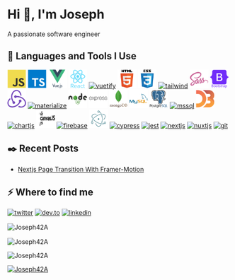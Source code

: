 <h1>Hi 👋, I'm Joseph</h1>
<p>A passionate software engineer</p>
 <h2>🚀 Languages and Tools I Use</h2>
    <p>
      <a
        target="_blank"
        href="https://raw.githubusercontent.com/devicons/devicon/master/icons/javascript/javascript-original.svg"
        style="display: inline-block"
        ><img
          src="https://raw.githubusercontent.com/devicons/devicon/master/icons/javascript/javascript-original.svg"
          alt="javascript"
          width="42"
          height="42"
      /></a>
      <a
        target="_blank"
        href="https://raw.githubusercontent.com/devicons/devicon/master/icons/typescript/typescript-original.svg"
        style="display: inline-block"
        ><img
          src="https://raw.githubusercontent.com/devicons/devicon/master/icons/typescript/typescript-original.svg"
          alt="typescript"
          width="42"
          height="42"
      /></a>
      <a
        target="_blank"
        href="https://raw.githubusercontent.com/devicons/devicon/master/icons/vuejs/vuejs-original-wordmark.svg"
        style="display: inline-block"
        ><img
          src="https://raw.githubusercontent.com/devicons/devicon/master/icons/vuejs/vuejs-original-wordmark.svg"
          alt="vuejs"
          width="42"
          height="42"
      /></a>
      <a
        target="_blank"
        href="https://raw.githubusercontent.com/devicons/devicon/master/icons/react/react-original-wordmark.svg"
        style="display: inline-block"
        ><img
          src="https://raw.githubusercontent.com/devicons/devicon/master/icons/react/react-original-wordmark.svg"
          alt="react"
          width="42"
          height="42"
      /></a>
      <a
        target="_blank"
        href="https://bestofjs.org/logos/vuetify.svg"
        style="display: inline-block"
        ><img
          src="https://bestofjs.org/logos/vuetify.svg"
          alt="vuetify"
          width="42"
          height="42"
      /></a>
      <a
        target="_blank"
        href="https://raw.githubusercontent.com/devicons/devicon/master/icons/html5/html5-original-wordmark.svg"
        style="display: inline-block"
        ><img
          src="https://raw.githubusercontent.com/devicons/devicon/master/icons/html5/html5-original-wordmark.svg"
          alt="html5"
          width="42"
          height="42"
      /></a>
      <a
        target="_blank"
        href="https://raw.githubusercontent.com/devicons/devicon/master/icons/css3/css3-original-wordmark.svg"
        style="display: inline-block"
        ><img
          src="https://raw.githubusercontent.com/devicons/devicon/master/icons/css3/css3-original-wordmark.svg"
          alt="css3"
          width="42"
          height="42"
      /></a>
      <a
        target="_blank"
        href="https://www.vectorlogo.zone/logos/tailwindcss/tailwindcss-icon.svg"
        style="display: inline-block"
        ><img
          src="https://www.vectorlogo.zone/logos/tailwindcss/tailwindcss-icon.svg"
          alt="tailwind"
          width="42"
          height="42"
      /></a>
      <a
        target="_blank"
        href="https://raw.githubusercontent.com/devicons/devicon/master/icons/sass/sass-original.svg"
        style="display: inline-block"
        ><img
          src="https://raw.githubusercontent.com/devicons/devicon/master/icons/sass/sass-original.svg"
          alt="sass"
          width="42"
          height="42"
      /></a>
      <a
        target="_blank"
        href="https://raw.githubusercontent.com/devicons/devicon/master/icons/bootstrap/bootstrap-plain-wordmark.svg"
        style="display: inline-block"
        ><img
          src="https://raw.githubusercontent.com/devicons/devicon/master/icons/bootstrap/bootstrap-plain-wordmark.svg"
          alt="bootstrap"
          width="42"
          height="42"
      /></a>
      <a
        target="_blank"
        href="https://raw.githubusercontent.com/devicons/devicon/master/icons/redux/redux-original.svg"
        style="display: inline-block"
        ><img
          src="https://raw.githubusercontent.com/devicons/devicon/master/icons/redux/redux-original.svg"
          alt="redux"
          width="42"
          height="42"
      /></a>
      <a
        target="_blank"
        href="https://raw.githubusercontent.com/prplx/svg-logos/5585531d45d294869c4eaab4d7cf2e9c167710a9/svg/materialize.svg"
        style="display: inline-block"
        ><img
          src="https://raw.githubusercontent.com/prplx/svg-logos/5585531d45d294869c4eaab4d7cf2e9c167710a9/svg/materialize.svg"
          alt="materialize"
          width="42"
          height="42"
      /></a>
      <a
        target="_blank"
        href="https://raw.githubusercontent.com/devicons/devicon/master/icons/nodejs/nodejs-original-wordmark.svg"
        style="display: inline-block"
        ><img
          src="https://raw.githubusercontent.com/devicons/devicon/master/icons/nodejs/nodejs-original-wordmark.svg"
          alt="nodejs"
          width="42"
          height="42"
      /></a>
      <a
        target="_blank"
        href="https://raw.githubusercontent.com/devicons/devicon/master/icons/express/express-original-wordmark.svg"
        style="display: inline-block"
        ><img
          src="https://raw.githubusercontent.com/devicons/devicon/master/icons/express/express-original-wordmark.svg"
          alt="express"
          width="42"
          height="42"
      /></a>
      <a
        target="_blank"
        href="https://raw.githubusercontent.com/devicons/devicon/master/icons/mongodb/mongodb-original-wordmark.svg"
        style="display: inline-block"
        ><img
          src="https://raw.githubusercontent.com/devicons/devicon/master/icons/mongodb/mongodb-original-wordmark.svg"
          alt="mongodb"
          width="42"
          height="42"
      /></a>
      <a
        target="_blank"
        href="https://raw.githubusercontent.com/devicons/devicon/master/icons/mysql/mysql-original-wordmark.svg"
        style="display: inline-block"
        ><img
          src="https://raw.githubusercontent.com/devicons/devicon/master/icons/mysql/mysql-original-wordmark.svg"
          alt="mysql"
          width="42"
          height="42"
      /></a>
      <a
        target="_blank"
        href="https://raw.githubusercontent.com/devicons/devicon/master/icons/postgresql/postgresql-original-wordmark.svg"
        style="display: inline-block"
        ><img
          src="https://raw.githubusercontent.com/devicons/devicon/master/icons/postgresql/postgresql-original-wordmark.svg"
          alt="postgresql"
          width="42"
          height="42"
      /></a>
      <a
        target="_blank"
        href="https://www.svgrepo.com/show/303229/microsoft-sql-server-logo.svg"
        style="display: inline-block"
        ><img
          src="https://www.svgrepo.com/show/303229/microsoft-sql-server-logo.svg"
          alt="mssql"
          width="42"
          height="42"
      /></a>
      <a
        target="_blank"
        href="https://raw.githubusercontent.com/devicons/devicon/master/icons/d3js/d3js-original.svg"
        style="display: inline-block"
        ><img
          src="https://raw.githubusercontent.com/devicons/devicon/master/icons/d3js/d3js-original.svg"
          alt="d3js"
          width="42"
          height="42"
      /></a>
      <a
        target="_blank"
        href="https://www.chartjs.org/media/logo-title.svg"
        style="display: inline-block"
        ><img
          src="https://www.chartjs.org/media/logo-title.svg"
          alt="chartjs"
          width="42"
          height="42"
      /></a>
      <a
        target="_blank"
        href="https://raw.githubusercontent.com/Hardik0307/Hardik0307/master/assets/canvasjs-charts.svg"
        style="display: inline-block"
        ><img
          src="https://raw.githubusercontent.com/Hardik0307/Hardik0307/master/assets/canvasjs-charts.svg"
          alt="canvasjs"
          width="42"
          height="42"
      /></a>
      <a
        target="_blank"
        href="https://www.vectorlogo.zone/logos/firebase/firebase-icon.svg"
        style="display: inline-block"
        ><img
          src="https://www.vectorlogo.zone/logos/firebase/firebase-icon.svg"
          alt="firebase"
          width="42"
          height="42"
      /></a>
      <a
        target="_blank"
        href="https://raw.githubusercontent.com/devicons/devicon/master/icons/electron/electron-original.svg"
        style="display: inline-block"
        ><img
          src="https://raw.githubusercontent.com/devicons/devicon/master/icons/electron/electron-original.svg"
          alt="electron"
          width="42"
          height="42"
      /></a>
      <a
        target="_blank"
        href="https://raw.githubusercontent.com/simple-icons/simple-icons/6e46ec1fc23b60c8fd0d2f2ff46db82e16dbd75f/icons/cypress.svg"
        style="display: inline-block"
        ><img
          src="https://raw.githubusercontent.com/simple-icons/simple-icons/6e46ec1fc23b60c8fd0d2f2ff46db82e16dbd75f/icons/cypress.svg"
          alt="cypress"
          width="42"
          height="42"
      /></a>
      <a
        target="_blank"
        href="https://www.vectorlogo.zone/logos/jestjsio/jestjsio-icon.svg"
        style="display: inline-block"
        ><img
          src="https://www.vectorlogo.zone/logos/jestjsio/jestjsio-icon.svg"
          alt="jest"
          width="42"
          height="42"
      /></a>
      <a
        target="_blank"
        href="https://cdn.worldvectorlogo.com/logos/nextjs-2.svg"
        style="display: inline-block"
        ><img
          src="https://cdn.worldvectorlogo.com/logos/nextjs-2.svg"
          alt="nextjs"
          width="42"
          height="42"
      /></a>
      <a
        target="_blank"
        href="https://www.vectorlogo.zone/logos/nuxtjs/nuxtjs-icon.svg"
        style="display: inline-block"
        ><img
          src="https://www.vectorlogo.zone/logos/nuxtjs/nuxtjs-icon.svg"
          alt="nuxtjs"
          width="42"
          height="42"
      /></a>
      <a
        target="_blank"
        href="https://www.vectorlogo.zone/logos/git-scm/git-scm-icon.svg"
        style="display: inline-block"
        ><img
          src="https://www.vectorlogo.zone/logos/git-scm/git-scm-icon.svg"
          alt="git"
          width="42"
          height="42"
      /></a>
    </p>
<h2>✒️ Recent Posts</h2>
    <ul>
      <li>
        <a
          target="_blank"
          href="https://dev.to/joseph42a/nextjs-page-transition-with-framer-motion-33dg"
          >Nextjs Page Transition With Framer-Motion</a
        >
      </li>
    </ul>
<h2>⚡️ Where to find me</h2>
    <p>
      <a
        target="_blank"
        href="https://twitter.com/@joseph_sliman"
        style="display: inline-block"
        ><img
          src="https://img.shields.io/badge/twitter-x?style=for-the-badge&logo=x&logoColor=white&color=#0f1419"
          alt="twitter"
      /></a>
      <a
        target="_blank"
        href="https://dev.to/Joseph42A"
        style="display: inline-block"
        ><img
          src="https://img.shields.io/badge/dev-to?style=for-the-badge&logo=dev-to&logoColor=white&color=black"
          alt="dev.to"
      /></a>
      <a
        target="_blank"
        href="https://www.linkedin.com/in/joseph-sulaiman-a3a863226/"
        style="display: inline-block"
        ><img
          src="https://img.shields.io/badge/linkedin-logo?style=for-the-badge&logo=linkedin&logoColor=white&color=#0a77b6"
          alt="linkedin"
      /></a>
    </p>
 <p>
      <img
        align="center"
        src="https://github-readme-stats.vercel.app/api?username=Joseph42A&show_icons=true&locale=en"
        alt="Joseph42A"
      />
    </p>

 <p>
      <img
        align="center"
        src="https://github-readme-streak-stats.herokuapp.com/?user=Joseph42A&"
        alt="Joseph42A"
      />
    </p>
 <p>
      <img
        src="https://github-readme-stats.vercel.app/api/top-langs?username=Joseph42A&show_icons=true&locale=en&layout=compact"
        alt="Joseph42A"
      />
    </p>

<p>
      <a href="https://github.com/ryo-ma/github-profile-trophy"
        ><img
          src="https://github-profile-trophy.vercel.app/?username=Joseph42A"
          alt="Joseph42A"
      /></a>
    </p>
